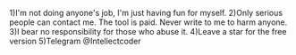 1)I'm not doing anyone's job, I'm just having fun for myself.
2)Only serious people can contact me. The tool is paid. Never write to me to harm anyone.
3)I bear no responsibility for those who abuse it.
4)Leave a star for the free version
5)Telegram @Intellectcoder

